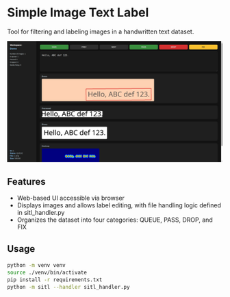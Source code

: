 # Simple Image Text Label

Tool for filtering and labeling images in a handwritten text dataset.

![screen](./docs/screen.jpg)

## Features

- Web-based UI accessible via browser
- Displays images and allows label editing, with file handling logic defined in sitl_handler.py
- Organizes the dataset into four categories: QUEUE, PASS, DROP, and FIX

## Usage

```sh
python -m venv venv
source ./venv/bin/activate
pip install -r requirements.txt
python -m sitl --handler sitl_handler.py
```
